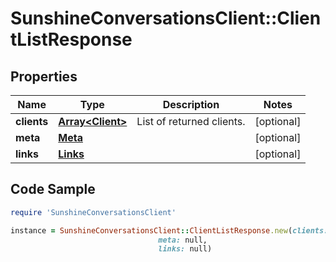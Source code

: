 # SunshineConversationsClient::ClientListResponse

## Properties

Name | Type | Description | Notes
------------ | ------------- | ------------- | -------------
**clients** | [**Array&lt;Client&gt;**](Client.md) | List of returned clients. | [optional] 
**meta** | [**Meta**](Meta.md) |  | [optional] 
**links** | [**Links**](Links.md) |  | [optional] 

## Code Sample

```ruby
require 'SunshineConversationsClient'

instance = SunshineConversationsClient::ClientListResponse.new(clients: null,
                                 meta: null,
                                 links: null)
```


